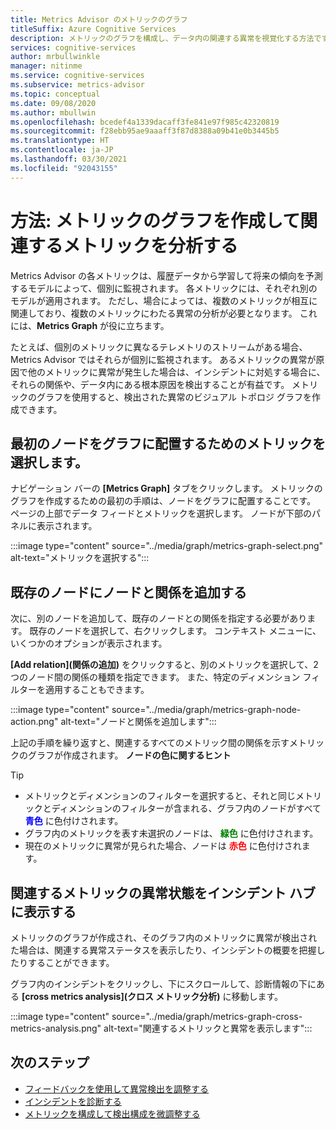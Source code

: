 ```yaml
---
title: Metrics Advisor のメトリックのグラフ
titleSuffix: Azure Cognitive Services
description: メトリックのグラフを構成し、データ内の関連する異常を視覚化する方法です。
services: cognitive-services
author: mrbullwinkle
manager: nitinme
ms.service: cognitive-services
ms.subservice: metrics-advisor
ms.topic: conceptual
ms.date: 09/08/2020
ms.author: mbullwin
ms.openlocfilehash: bcedef4a1339dacaff3fe841e97f985c42320819
ms.sourcegitcommit: f28ebb95ae9aaaff3f87d8388a09b41e0b3445b5
ms.translationtype: HT
ms.contentlocale: ja-JP
ms.lasthandoff: 03/30/2021
ms.locfileid: "92043155"
---
```

# <a name="how-to-build-a-metrics-graph-to-analyze-related-metrics"></a>方法: メトリックのグラフを作成して関連するメトリックを分析する

Metrics Advisor の各メトリックは、履歴データから学習して将来の傾向を予測するモデルによって、個別に監視されます。 各メトリックには、それぞれ別のモデルが適用されます。 ただし、場合によっては、複数のメトリックが相互に関連しており、複数のメトリックにわたる異常の分析が必要となります。 これには、**Metrics Graph** が役に立ちます。 

たとえば、個別のメトリックに異なるテレメトリのストリームがある場合、Metrics Advisor ではそれらが個別に監視されます。 あるメトリックの異常が原因で他のメトリックに異常が発生した場合は、インシデントに対処する場合に、それらの関係や、データ内にある根本原因を検出することが有益です。 メトリックのグラフを使用すると、検出された異常のビジュアル トポロジ グラフを作成できます。 

## <a name="select-a-metric-to-put-the-first-node-to-the-graph"></a>最初のノードをグラフに配置するためのメトリックを選択します。

ナビゲーション バーの **[Metrics Graph]** タブをクリックします。 メトリックのグラフを作成するための最初の手順は、ノードをグラフに配置することです。 ページの上部でデータ フィードとメトリックを選択します。 ノードが下部のパネルに表示されます。 

:::image type="content" source="../media/graph/metrics-graph-select.png" alt-text="メトリックを選択する":::

## <a name="add-a-noderelation-on-existing-node"></a>既存のノードにノードと関係を追加する

次に、別のノードを追加して、既存のノードとの関係を指定する必要があります。 既存のノードを選択して、右クリックします。 コンテキスト メニューに、いくつかのオプションが表示されます。 

**[Add relation]\(関係の追加\)** をクリックすると、別のメトリックを選択して、2 つのノード間の関係の種類を指定できます。 また、特定のディメンション フィルターを適用することもできます。 

:::image type="content" source="../media/graph/metrics-graph-node-action.png" alt-text="ノードと関係を追加します":::

上記の手順を繰り返すと、関連するすべてのメトリック間の関係を示すメトリックのグラフが作成されます。
**ノードの色に関するヒント**
> [!TIP]
> - メトリックとディメンションのフィルターを選択すると、それと同じメトリックとディメンションのフィルターが含まれる、グラフ内のノードがすべて **<font color=blue>青色</font>** に色付けされます。
> - グラフ内のメトリックを表す未選択のノードは、 **<font color=green>緑色</font>** に色付けされます。
> - 現在のメトリックに異常が見られた場合、ノードは **<font color=red>赤色</font>** に色付けされます。

## <a name="view-related-metrics-anomaly-status-in-incident-hub"></a>関連するメトリックの異常状態をインシデント ハブに表示する

メトリックのグラフが作成され、そのグラフ内のメトリックに異常が検出された場合は、関連する異常ステータスを表示したり、インシデントの概要を把握したりすることができます。 

グラフ内のインシデントをクリックし、下にスクロールして、診断情報の下にある **[cross metrics analysis]\(クロス メトリック分析\)** に移動します。

:::image type="content" source="../media/graph/metrics-graph-cross-metrics-analysis.png" alt-text="関連するメトリックと異常を表示します":::

## <a name="next-steps"></a>次のステップ

- [フィードバックを使用して異常検出を調整する](anomaly-feedback.md)
- [インシデントを診断する](diagnose-incident.md)
- [メトリックを構成して検出構成を微調整する](configure-metrics.md)
